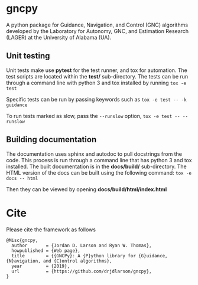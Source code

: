 # gncpy
A python package for Guidance, Navigation, and Control (GNC) algorithms developed by the Laboratory for Autonomy, GNC, and Estimation Research (LAGER) at the University of Alabama (UA).

## Unit testing
Unit tests make use **pytest** for the test runner, and tox for automation. The test scripts are located within the **test/** sub-directory.
The tests can be run through a command line with python 3 and tox installed by running
`tox -e test`

Specific tests can be run by passing keywords such as
`tox -e test -- -k guidance`

To run tests marked as slow, pass the `--runslow` option,
`tox -e test -- --runslow`

## Building documentation
The documentation uses sphinx and autodoc to pull docstrings from the code. This process is run through a command line that has python 3 and tox installed. The built documentation is in the **docs/build/** sub-directory.
The HTML version of the docs can be built using the following command:
`tox -e docs -- html`

Then they can be viewed by opening **docs/build/html/index.html**

# Cite
Please cite the framework as follows

```
@Misc{gncpy,
  author       = {Jordan D. Larson and Ryan W. Thomas},
  howpublished = {Web page},
  title        = {{GNCPy}: A {P}ython library for {G}uidance, {N}avigation, and {C}ontrol algorithms},
  year         = {2019},
  url          = {https://github.com/drjdlarson/gncpy},
}
```
